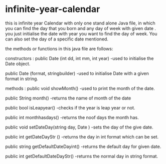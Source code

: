 # infinite-year-calendar

this is infinite year Calendar with only one stand alone Java file, in which you can find the day that you born and any day of week with given date .
you just initialise the date with year you want to find the day of week. You can also set the day of a specific date mentioned.

the methods or functions in this java file are follows:
  
constructors :
  public Date (int dd, int mm, int year) 
    -used to initialise the Date object.
  
  public Date (format, stringbuilder)
    -used to initialise Date with a given format in string.
    
methods :
  public void showMonth()
    -used to print the month of the date.

  public String month()
    -returns the name of month of the date

  public bool isLeapyear()
     -checks if the year is leap year or not.

  public int monthhasdays()
     -returns the noof days the month has.
     
  public void setDateDay(string day, Date )
     -sets the day of the give date.
     
  public int getDateDayStr () 
     -returns the day in int format which can be set.
     
  public string getDefaultDateDayint()
     -returns the default day for given date.
     
  public int getDefaultDateDayStr()
     -returns the normal day in string format.
  
  
